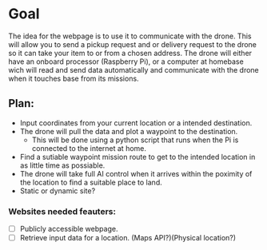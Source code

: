 # Goal

The idea for the webpage is to use it to communicate with the drone. This will allow you to send a pickup request and or delivery 
request to the drone so it can take your item to or from a chosen address. The drone will either have an onboard processor (Raspberry Pi),
or a computer at homebase wich will read and send data automatically and communicate with the drone when it touches base from 
its missions.

## Plan:

- Input coordinates from your current location or a intended destination.
- The drone will pull the data and plot a waypoint to the destination.
	- This will be done using a python script that runs when the Pi is connected to the internet at home.
- Find a sutiable waypoint mission route to get to the intended location in as little time as possiable.
- The drone will take full AI control when it arrives within the poximity of the location to find a suitable place to land.
- Static or dynamic site?

### Websites needed feauters:

- [ ] Publicly accessible webpage.
- [ ] Retrieve input data for a location. (Maps API?)(Physical location?)
